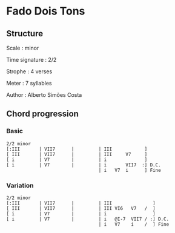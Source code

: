 # Fado Dois Tons

## Structure

Scale
:   minor

Time signature
:   2/2

Strophe
:   4 verses

Meter
:   7 syllables

Author
:   Alberto Simões Costa

## Chord progression

### Basic

```
2/2 minor
[:III       | VII7      |         | III            ]
[ III       | VII7      |         | III     V7     ]
[ i         | V7        |         | i              ]
[ i         | V7        |         | i       VII7  :] D.C.
                                  | i   V7  i      ] Fine
```

### Variation

```
2/2 minor
[:III       | VII7      |         | III               ]
[ III       | VII7      |         | III VI6   V7   /  ]
[ i         | V7        |         | i                 ]
[ i         | V7        |         | i   @I-7  VII7 / :] D.C.
                                  | i   V7    i    /  ] Fine
```

<!--
vim:syntax=markdown:sw=4:ts=4:et
-->
